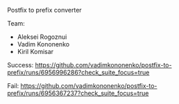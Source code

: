 Postfix to prefix converter

Team:

- Aleksei Rogoznui
- Vadim Kononenko
- Kiril Komisar


Success:
https://github.com/vadimkononenko/postfix-to-prefix/runs/6956996286?check_suite_focus=true

Fail: 
https://github.com/vadimkononenko/postfix-to-prefix/runs/6956367237?check_suite_focus=true

